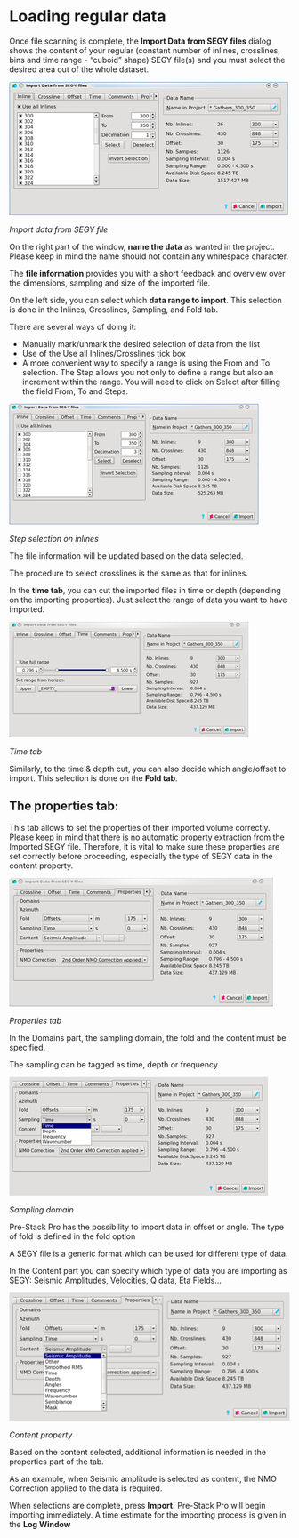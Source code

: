 # Loading regular data

Once file scanning is complete, the **Import Data from SEGY files** dialog shows the content of your regular \(constant number of inlines, crosslines, bins and time range - “cuboid” shape\) SEGY file\(s\) and you must select the desired area out of the whole dataset.

![](../../../.gitbook/assets/001_load_regular_segy.png)

_Import data from SEGY file_

On the right part of the window, **name the data** as wanted in the project. Please keep in mind the name should not contain any whitespace character.

The **file information** provides you with a short feedback and overview over the dimensions, sampling and size of the imported file.

On the left side, you can select which **data range to import**. This selection is done in the Inlines, Crosslines, Sampling, and Fold tab.

There are several ways of doing it:

* Manually mark/unmark the desired selection of data from the list
* Use of the Use all Inlines/Crosslines tick box
* A more convenient way to specify a range is using the From and To selection. The Step allows you not only to define a range but also an increment within the range. You will need to click on Select after filling the field From, To and Steps.

![](../../../.gitbook/assets/002_load_regular_segy.png)

_Step selection on inlines_

The file information will be updated based on the data selected.

The procedure to select crosslines is the same as that for inlines.

In the **time tab**, you can cut the imported files in time or depth \(depending on the importing properties\). Just select the range of data you want to have imported.

![](../../../.gitbook/assets/003_load_regular_segy.png)

_Time tab_

Similarly, to the time & depth cut, you can also decide which angle/offset to import. This selection is done on the **Fold tab**.

## The properties tab:

This tab allows to set the properties of their imported volume correctly. Please keep in mind that there is no automatic property extraction from the Imported SEGY file. Therefore, it is vital to make sure these properties are set correctly before proceeding, especially the type of SEGY data in the content property.

![](../../../.gitbook/assets/004_load_regular_data.png)

_Properties tab_

In the Domains part, the sampling domain, the fold and the content must be specified.

The sampling can be tagged as time, depth or frequency.

![](../../../.gitbook/assets/005_load_regular_segy.png)

_Sampling domain_

Pre-Stack Pro has the possibility to import data in offset or angle. The type of fold is defined in the fold option

A SEGY file is a generic format which can be used for different type of data.

In the Content part you can specify which type of data you are importing as SEGY: Seismic Amplitudes, Velocities, Q data, Eta Fields…

![](../../../.gitbook/assets/006_load_regular_segy.png)

_Content property_

Based on the content selected, additional information is needed in the properties part of the tab.

As an example, when Seismic amplitude is selected as content, the NMO Correction applied to the data is required.

When selections are complete, press **Import.** Pre-Stack Pro will begin importing immediately. A time estimate for the importing process is given in the **Log Window**

